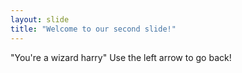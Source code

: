 ```yaml
---
layout: slide
title: "Welcome to our second slide!"
---
```

"You're a wizard harry"
Use the left arrow to go back!
